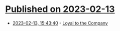 # [Published on 2023-02-13](index.md)

* [2023-02-13, 15:43:40](https://news.ycombinator.com/item?id=34774891) - [Loyal to the Company](https://dilbert.com/strip/2023-02-11)
